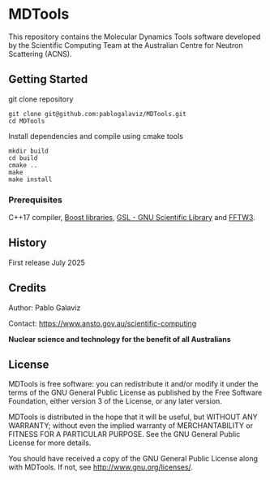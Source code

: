 # MDTools

This repository contains the Molecular Dynamics Tools software developed by the Scientific Computing Team at the Australian Centre for Neutron Scattering (ACNS).

## Getting Started

git clone repository
```shell
git clone git@github.com:pablogalaviz/MDTools.git
cd MDTools
```
Install dependencies and compile using cmake tools
```shell
mkdir build
cd build
cmake ..
make 
make install
```

### Prerequisites

C++17 compiler, [Boost libraries](https://www.boost.org/), [GSL - GNU Scientific Library](https://www.gnu.org/software/gsl/) and [FFTW3](https://fftw.org/).

## History

First release July 2025

## Credits

Author: Pablo Galaviz

Contact: https://www.ansto.gov.au/scientific-computing


**Nuclear science and technology for the benefit of all Australians**

## License

MDTools is free software: you can redistribute it and/or modify
it under the terms of the GNU General Public License as published by
the Free Software Foundation, either version 3 of the License, or
any later version.

MDTools is distributed in the hope that it will be useful,
but WITHOUT ANY WARRANTY; without even the implied warranty of
MERCHANTABILITY or FITNESS FOR A PARTICULAR PURPOSE.  See the
GNU General Public License for more details.

You should have received a copy of the GNU General Public License
along with MDTools.  If not, see <http://www.gnu.org/licenses/>.